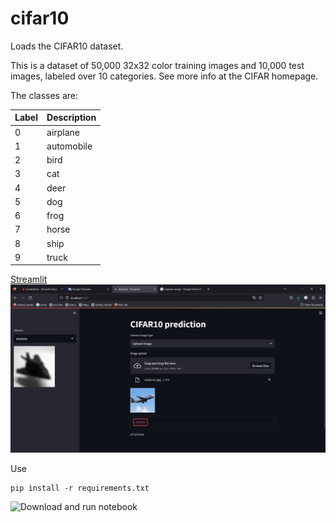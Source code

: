 # cifar10

Loads the CIFAR10 dataset.

This is a dataset of 50,000 32x32 color training images and 10,000 test images, labeled over 10 categories. See more info at the CIFAR homepage.

The classes are:

|Label |	 Description     |
| ---- | ------------------- |
|0 	   |  airplane           |
|1 	   |  automobile         |
|2 	   |  bird               |
|3 	   |  cat                |
|4 	   |  deer               |
|5 	   |  dog                |
|6 	   |  frog               |
|7 	   |  horse              |
|8 	   |  ship               |
|9 	   |  truck              |


[Streamlit](https://freckledme-cifar10-streamlit-7fpz30.streamlit.app/)
![Screenshot](image/deploy.png)

Use

    pip install -r requirements.txt


![Download and run notebook](https://github.com/FreckledMe/cifar10/blob/main/cifar10_notebook.ipynb)